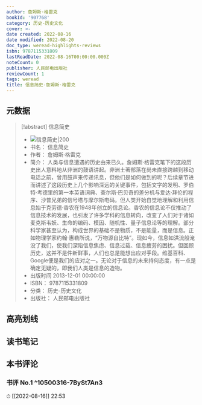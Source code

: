 ```yaml
---
author: 詹姆斯·格雷克
bookId: '907768'
category: 历史-历史文化
cover: >-
date created: 2022-08-16
date modified: 2022-08-20
doc_type: weread-highlights-reviews
isbn: 9787115331809
lastReadDate: 2022-08-16T00:00:00.000Z
noteCount: 0
publisher: 人民邮电出版社
reviewCount: 1
tags: weread
title: 信息简史-詹姆斯·格雷克
---
```


## 元数据

> [!abstract] 信息简史
> - ![ 信息简史|200](https://wfqqreader-1252317822.image.myqcloud.com/cover/768/907768/t7_907768.jpg)
> - 书名： 信息简史
> - 作者： 詹姆斯·格雷克
> - 简介： 人类与信息遭遇的历史由来已久。詹姆斯·格雷克笔下的这段历史出人意料地从非洲的鼓语讲起。非洲土著部落在尚未直接跨越到移动电话之前，曾用鼓声来传递讯息，但他们是如何做到的呢？后续章节进而讲述了这段历史上几个影响深远的关键事件，包括文字的发明、罗伯特·考德里的第一本英语词典、查尔斯·巴贝奇的差分机与爱达·拜伦的程序、沙普兄弟的信号塔与摩尔斯电码。但人类开始自觉地理解和利用信息始于克劳德·香农在1948年创立的信息论。香农的信息论不仅推动了信息技术的发展，也引发了许多学科的信息转向，改变了人们对于诸如麦克斯韦妖、生命的编码、模因、随机性、量子信息论等的理解。部分科学家甚至认为，构成世界的基础不是物质，不是能量，而是信息。正如物理学家约翰·惠勒所说，“万物源自比特”。现如今，信息如洪流般淹没了我们，使我们深陷信息焦虑、信息过载、信息疲劳的困扰。但回顾历史，这并不是件新鲜事，人们也总是能想出应对手段。维基百科、Google便是我们的应对之一。无论对于信息的未来持何态度，有一点是确定无疑的，即我们人类是信息的造物。
> - 出版时间 2013-12-01 00:00:00
> - ISBN： 9787115331809
> - 分类： 历史-历史文化
> - 出版社： 人民邮电出版社

## 高亮划线

## 读书笔记

## 本书评论

### 书评 No.1 ^10500316-7BySt7An3

⏱ [[2022-08-16]] 22:53
